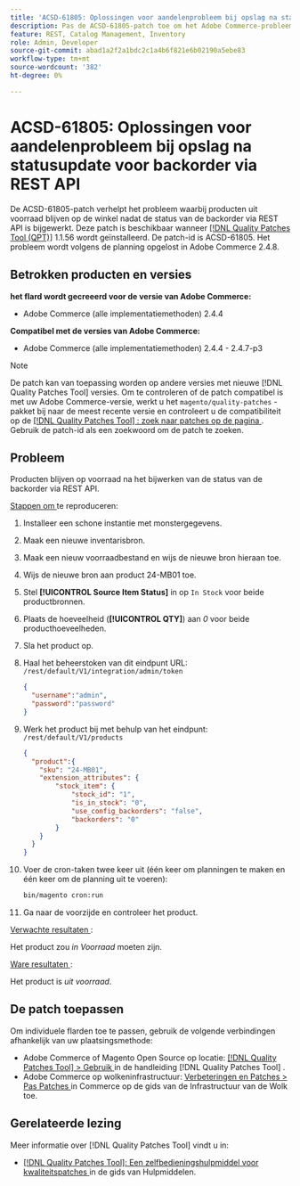 ```yaml
---
title: 'ACSD-61805: Oplossingen voor aandelenprobleem bij opslag na statusupdate voor backorder via REST API'
description: Pas de ACSD-61805-patch toe om het Adobe Commerce-probleem op te lossen waarbij producten uit voorraad blijven op de winkel na het bijwerken van de backorder status via de REST API
feature: REST, Catalog Management, Inventory
role: Admin, Developer
source-git-commit: abad1a2f2a1bdc2c1a4b6f821e6b02190a5ebe83
workflow-type: tm+mt
source-wordcount: '382'
ht-degree: 0%

---
```



# ACSD-61805: Oplossingen voor aandelenprobleem bij opslag na statusupdate voor backorder via REST API

De ACSD-61805-patch verhelpt het probleem waarbij producten uit voorraad blijven op de winkel nadat de status van de backorder via REST API is bijgewerkt. Deze patch is beschikbaar wanneer [[!DNL Quality Patches Tool (QPT)]](/help/tools/quality-patches-tool/quality-patches-tool-to-self-serve-quality-patches.md) 1.1.56 wordt geïnstalleerd. De patch-id is ACSD-61805. Het probleem wordt volgens de planning opgelost in Adobe Commerce 2.4.8.

## Betrokken producten en versies

**het flard wordt gecreeerd voor de versie van Adobe Commerce:**

* Adobe Commerce (alle implementatiemethoden) 2.4.4

**Compatibel met de versies van Adobe Commerce:**

* Adobe Commerce (alle implementatiemethoden) 2.4.4 - 2.4.7-p3

>[!NOTE]
>
>De patch kan van toepassing worden op andere versies met nieuwe [!DNL Quality Patches Tool] versies. Om te controleren of de patch compatibel is met uw Adobe Commerce-versie, werkt u het `magento/quality-patches` -pakket bij naar de meest recente versie en controleert u de compatibiliteit op de [[!DNL Quality Patches Tool] : zoek naar patches op de pagina ](https://experienceleague.adobe.com/tools/commerce-quality-patches/index.html?lang=nl-NL) . Gebruik de patch-id als een zoekwoord om de patch te zoeken.

## Probleem

Producten blijven op voorraad na het bijwerken van de status van de backorder via REST API.

<u> Stappen om </u> te reproduceren:

1. Installeer een schone instantie met monstergegevens.
1. Maak een nieuwe inventarisbron.
1. Maak een nieuw voorraadbestand en wijs de nieuwe bron hieraan toe.
1. Wijs de nieuwe bron aan product 24-MB01 toe.
1. Stel **[!UICONTROL Source Item Status]** in op `In Stock` voor beide productbronnen.
1. Plaats de hoeveelheid (**[!UICONTROL QTY]**) aan *0* voor beide producthoeveelheden.
1. Sla het product op.
1. Haal het beheerstoken van dit eindpunt URL: `/rest/default/V1/integration/admin/token`

   ```json
   {
     "username":"admin", 
     "password":"password" 
   }
   ```

1. Werk het product bij met behulp van het eindpunt: `/rest/default/V1/products`

   ```json
   {
     "product":{
       "sku": "24-MB01",
       "extension_attributes": {
           "stock_item": {
               "stock_id": "1",
               "is_in_stock": "0",
               "use_config_backorders": "false",
               "backorders": "0"
           }
       }
     }
   }
   ```

1. Voer de cron-taken twee keer uit (één keer om planningen te maken en één keer om de planning uit te voeren):

   ```bash
   bin/magento cron:run
   ```

1. Ga naar de voorzijde en controleer het product.

<u> Verwachte resultaten </u>:

Het product zou *in Voorraad* moeten zijn.

<u> Ware resultaten </u>:

Het product is *uit voorraad*.

## De patch toepassen

Om individuele flarden toe te passen, gebruik de volgende verbindingen afhankelijk van uw plaatsingsmethode:

* Adobe Commerce of Magento Open Source op locatie: [[!DNL Quality Patches Tool]  > Gebruik ](/help/tools/quality-patches-tool/usage.md) in de handleiding [!DNL Quality Patches Tool] .
* Adobe Commerce op wolkeninfrastructuur: [ Verbeteringen en Patches > Pas Patches ](https://experienceleague.adobe.com/docs/commerce-cloud-service/user-guide/develop/upgrade/apply-patches.html?lang=nl-NL) in Commerce op de gids van de Infrastructuur van de Wolk toe.

## Gerelateerde lezing

Meer informatie over [!DNL Quality Patches Tool] vindt u in:

* [[!DNL Quality Patches Tool]: Een zelfbedieningshulpmiddel voor kwaliteitspatches ](/help/tools/quality-patches-tool/quality-patches-tool-to-self-serve-quality-patches.md) in de gids van Hulpmiddelen.
